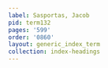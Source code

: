 ```yaml
---
label: Sasportas, Jacob
pid: term132
pages: '599'
order: '0860'
layout: generic_index_term
collection: index-headings
---
```

